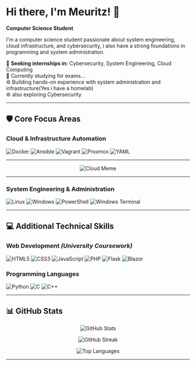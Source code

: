# Hi there, I'm Meuritz! 👋

**Computer Science Student**

I'm a computer science student passionate about system engineering, cloud infrastructure, and cybersecurity, i also have a strong foundations in programming and system administration.

🎯 **Seeking internships in:** Cybersecurity, System Engineering, Cloud Computing  
🔐 Currently studying for exams...  
⚙️ Building hands-on experience with system administration and infrastructure(Yes i have a homelab)  
⚙️ also exploring Cybersecurity  

---

## 🛡️ Core Focus Areas


### **Cloud & Infrastructure Automation**
![Docker](https://img.shields.io/badge/docker-%230db7ed.svg?style=for-the-badge&logo=docker&logoColor=white)
![Ansible](https://img.shields.io/badge/ansible-%231A1918.svg?style=for-the-badge&logo=ansible&logoColor=white)
![Vagrant](https://img.shields.io/badge/vagrant-%231563FF.svg?style=for-the-badge&logo=vagrant&logoColor=white)
![Proxmox](https://img.shields.io/badge/proxmox-proxmox?style=for-the-badge&logo=proxmox&logoColor=%23E57000&labelColor=%232b2a33&color=%232b2a33)
![YAML](https://img.shields.io/badge/yaml-%23ffffff.svg?style=for-the-badge&logo=yaml&logoColor=151515)

---
<div align="center">
  
![Cloud Meme](https://i.imgflip.com/2x3gah.jpg)

</div>

---

### **System Engineering & Administration**
![Linux](https://img.shields.io/badge/Linux-FCC624?style=for-the-badge&logo=linux&logoColor=black)
![Windows](https://img.shields.io/badge/Windows-0078D6?style=for-the-badge&logo=windows&logoColor=white)
![PowerShell](https://img.shields.io/badge/PowerShell-%235391FE.svg?style=for-the-badge&logo=powershell&logoColor=white)
![Windows Terminal](https://img.shields.io/badge/Windows%20Terminal-%234D4D4D.svg?style=for-the-badge&logo=windows-terminal&logoColor=white)

---

## 💻 Additional Technical Skills

### **Web Development** *(University Coursework)*
![HTML5](https://img.shields.io/badge/html5-%23E34F26.svg?style=for-the-badge&logo=html5&logoColor=white)
![CSS3](https://img.shields.io/badge/css3-%231572B6.svg?style=for-the-badge&logo=css3&logoColor=white)
![JavaScript](https://img.shields.io/badge/javascript-%23323330.svg?style=for-the-badge&logo=javascript&logoColor=%23F7DF1E)
![PHP](https://img.shields.io/badge/php-%23777BB4.svg?style=for-the-badge&logo=php&logoColor=white)
![Flask](https://img.shields.io/badge/flask-%23000.svg?style=for-the-badge&logo=flask&logoColor=white)
![Blazor](https://img.shields.io/badge/blazor-%235C2D91.svg?style=for-the-badge&logo=blazor&logoColor=white)

### **Programming Languages**
![Python](https://img.shields.io/badge/python-3670A0?style=for-the-badge&logo=python&logoColor=ffdd54)
![C](https://img.shields.io/badge/c-%2300599C.svg?style=for-the-badge&logo=c&logoColor=white)
![C++](https://img.shields.io/badge/c++-%2300599C.svg?style=for-the-badge&logo=c%2B%2B&logoColor=white)


---

## 📊 GitHub Stats

<div align="center">

![GitHub Stats](https://github-readme-stats.vercel.app/api?username=Meuritz&theme=synthwave&hide_border=true&include_all_commits=false&count_private=false)


![GitHub Streak](https://github-readme-streak-stats.herokuapp.com/?user=Meuritz&theme=synthwave&hide_border=true)

![Top Languages](https://github-readme-stats.vercel.app/api/top-langs/?username=Meuritz&theme=synthwave&hide_border=true&include_all_commits=false&count_private=false&layout=compact)

</div>

---
